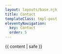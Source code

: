 ```yaml
---
layout: layouts/base.njk
title: Contact
templateClass: tmpl-post
eleventyNavigation:
  key: Contact
  order: 5
---
```


<!DOCTYPE html>
<html lang="en">
<head>
    <meta charset="UTF-8">
    <meta http-equiv="X-UA-Compatible" content="IE=edge">
    <meta name="viewport" content="width=device-width, initial-scale=1.0">
    
</head>
<body>
   {{ content | safe }}
</body>
</html>
